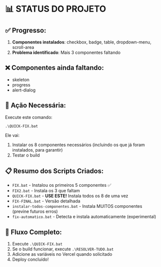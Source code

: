 # 📊 STATUS DO PROJETO

## ✅ Progresso:
1. **Componentes instalados**: checkbox, badge, table, dropdown-menu, scroll-area
2. **Problema identificado**: Mais 3 componentes faltando

## ❌ Componentes ainda faltando:
- skeleton
- progress
- alert-dialog

## 🎯 Ação Necessária:

Execute este comando:
```
.\QUICK-FIX.bat
```

Ele vai:
1. Instalar os 8 componentes necessários (incluindo os que já foram instalados, para garantir)
2. Testar o build

## 📋 Resumo dos Scripts Criados:
- `FIX.bat` - Instalou os primeiros 5 componentes ✅
- `FIX2.bat` - Instala os 3 que faltam
- `QUICK-FIX.bat` - **USE ESTE!** Instala todos os 8 de uma vez
- `FIX-FINAL.bat` - Versão detalhada
- `instalar-todos-componentes.bat` - Instala MUITOS componentes (previne futuros erros)
- `fix-automatico.bat` - Detecta e instala automaticamente (experimental)

## 🔄 Fluxo Completo:
1. Execute `.\QUICK-FIX.bat`
2. Se o build funcionar, execute `.\RESOLVER-TUDO.bat`
3. Adicione as variáveis no Vercel quando solicitado
4. Deploy concluído!
